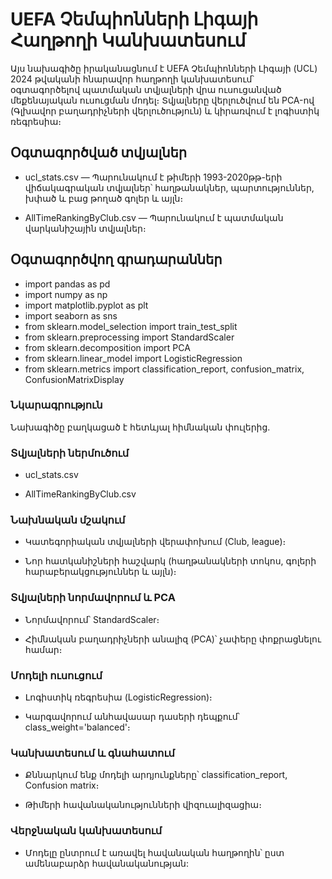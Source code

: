 # UEFA Չեմպիոնների Լիգայի Հաղթողի Կանխատեսում

Այս նախագիծը իրականացնում է UEFA Չեմպիոնների Լիգայի (UCL) 2024 թվականի հնարավոր հաղթողի կանխատեսում՝ օգտագործելով պատմական տվյալների վրա ուսուցանված մեքենայական ուսուցման մոդել։ Տվյալները վերլուծվում են PCA-ով (Գլխավոր բաղադրիչների վերլուծություն) և կիրառվում է լոգիստիկ ռեգրեսիա։

## Օգտագործված տվյալներ
 
- ucl_stats.csv — Պարունակում է թիմերի 1993-2020թթ-երի վիճակագրական տվյալներ՝ հաղթանակներ, պարտություններ, խփած և բաց թողած գոլեր և այլն։

- AllTimeRankingByClub.csv — Պարունակում է պատմական վարկանիշային տվյալներ։

## Օգտագործվող գրադարաններ

- import pandas as pd
- import numpy as np
- import matplotlib.pyplot as plt
- import seaborn as sns
- from sklearn.model_selection import train_test_split
- from sklearn.preprocessing import StandardScaler
- from sklearn.decomposition import PCA
- from sklearn.linear_model import LogisticRegression
- from sklearn.metrics import classification_report, confusion_matrix, ConfusionMatrixDisplay

 ### Նկարագրություն
 
Նախագիծը բաղկացած է հետևյալ հիմնական փուլերից․

### Տվյալների ներմուծում

- ucl_stats.csv

- AllTimeRankingByClub.csv

### Նախնական մշակում

- Կատեգորիական տվյալների վերափոխում (Club, league)։

- Նոր հատկանիշների հաշվարկ (հաղթանակների տոկոս, գոլերի հարաբերակցություններ և այլն)։

### Տվյալների նորմավորում և PCA

- Նորմավորում՝ StandardScaler։

- Հիմնական բաղադրիչների անալիզ (PCA)՝ չափերը փոքրացնելու համար։

### Մոդելի ուսուցում

- Լոգիստիկ ռեգրեսիա (LogisticRegression)։

- Կարգավորում անհավասար դասերի դեպքում՝ class_weight='balanced'։

### Կանխատեսում և գնահատում

- Քննարկում ենք մոդելի արդյունքները՝ classification_report, Confusion matrix։

- Թիմերի հավանականությունների վիզուալիզացիա։

### Վերջնական կանխատեսում

- Մոդելը ընտրում է առավել հավանական հաղթողին՝ ըստ ամենաբարձր հավանականության:


